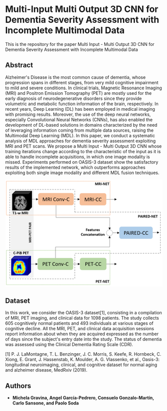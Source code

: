 # Multi-Input Multi Output 3D CNN for Dementia Severity Assessment with Incomplete Multimodal Data
This is the repository for the paper Multi Input - Multi Output 3D CNN for Dementia Severity Assessment with Incomplete Multimodal Data

## Abstract

Alzheimer's Disease is the most common cause of dementia, whose progression spans in different stages, from very mild cognitive impairment to mild and severe conditions. In clinical trials, Magnetic Resonance Imaging (MRI) and Positron Emission Tomography (PET) are mostly used for the early diagnosis of neurodegenerative disorders since they provide volumetric and metabolic function information of the brain, respectively. In recent years, Deep Learning (DL) has been employed in medical imaging with promising results. Moreover, the use of the deep neural networks, especially Convolutional Neural Networks (CNNs), has also enabled the development of DL-based solutions in domains characterized by the need of leveraging information coming from multiple data sources, raising the Multimodal Deep Learning (MDL). In this paper, we conduct a systematic analysis of MDL approaches for dementia severity assessment exploiting MRI and PET scans. We propose a Multi Input - Multi Output 3D CNN whose training iterations change according to the characteristic of the input as it is able to handle incomplete acquisitions, in which one image modality is missed. Experiments performed on OASIS-3 dataset show the satisfactory results of the implemented network, which outperforms approaches exploiting both single image modality and different MDL fusion techniques. 

![Alt text](https://github.com/priamus-lab/Multi-Input---Multi-Output-3D-CNN-for-Dementia-Severity-Assessment-with-Incomplete-Multimodal-Data/blob/main/img/graphical.png)


## Dataset

In this work, we consider the OASIS-3 dataset[1], consisting in a compilation of MRI, PET imaging, and clinical data for 1098 patients. The study collects 605 cognitively normal patients and 493 individuals at various stages of cognitive decline. All the MRI, PET, and clinical data acquisition sessions report information about when they are acquired expressed as the number of days since the subject's entry date into the study. The status of dementia was assessed using the Clinical Dementia Rating Scale (CDR).

[1] P. J. LaMontagne, T. L. Benzinger, J. C. Morris, S. Keefe, R. Hornbeck, C. Xiong, E. Grant, J. Hassenstab, K. Moulder, A. G. Vlassenko, et al., Oasis-3: longitudinal neuroimaging, clinical, and cognitive dataset for normal aging and alzheimer disease, MedRxiv (2019).

## Authors
* **Michela Gravina, Angel García-Pedrero, Consuelo Gonzalo-Martín, Carlo Sansone, and Paolo Soda**
